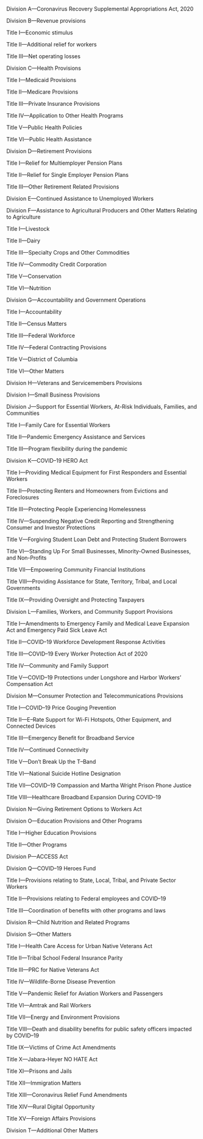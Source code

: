 Division A—Coronavirus Recovery Supplemental Appropriations Act, 2020

Division B—Revenue provisions

Title I—Economic stimulus

Title II—Additional relief for workers

Title III—Net operating losses

Division C—Health Provisions

Title I—Medicaid Provisions

Title II—Medicare Provisions

Title III—Private Insurance Provisions

Title IV—Application to Other Health Programs

Title V—Public Health Policies

Title VI—Public Health Assistance

Division D—Retirement Provisions

Title I—Relief for Multiemployer Pension Plans

Title II—Relief for Single Employer Pension Plans

Title III—Other Retirement Related Provisions

Division E—Continued Assistance to Unemployed Workers

Division F—Assistance to Agricultural Producers and Other Matters Relating to Agriculture

Title I—Livestock

Title II—Dairy

Title III—Specialty Crops and Other Commodities

Title IV—Commodity Credit Corporation

Title V—Conservation

Title VI—Nutrition

Division G—Accountability and Government Operations

Title I—Accountability

Title II—Census Matters

Title III—Federal Workforce

Title IV—Federal Contracting Provisions

Title V—District of Columbia

Title VI—Other Matters

Division H—Veterans and Servicemembers Provisions

Division I—Small Business Provisions

Division J—Support for Essential Workers, At-Risk Individuals, Families, and Communities

Title I—Family Care for Essential Workers

Title II—Pandemic Emergency Assistance and Services

Title III—Program flexibility during the pandemic

Division K—COVID–19 HERO Act

Title I—Providing Medical Equipment for First Responders and Essential Workers

Title II—Protecting Renters and Homeowners from Evictions and Foreclosures

Title III—Protecting People Experiencing Homelessness

Title IV—Suspending Negative Credit Reporting and Strengthening Consumer and Investor Protections

Title V—Forgiving Student Loan Debt and Protecting Student Borrowers

Title VI—Standing Up For Small Businesses, Minority-Owned Businesses, and Non-Profits

Title VII—Empowering Community Financial Institutions

Title VIII—Providing Assistance for State, Territory, Tribal, and Local Governments

Title IX—Providing Oversight and Protecting Taxpayers

Division L—Families, Workers, and Community Support Provisions

Title I—Amendments to Emergency Family and Medical Leave Expansion Act and Emergency Paid Sick Leave Act

Title II—COVID–19 Workforce Development Response Activities

Title III—COVID–19 Every Worker Protection Act of 2020

Title IV—Community and Family Support

Title V—COVID–19 Protections under Longshore and Harbor Workers’ Compensation Act

Division M—Consumer Protection and Telecommunications Provisions

Title I—COVID–19 Price Gouging Prevention

Title II—E–Rate Support for Wi-Fi Hotspots, Other Equipment, and Connected Devices

Title III—Emergency Benefit for Broadband Service

Title IV—Continued Connectivity

Title V—Don’t Break Up the T–Band

Title VI—National Suicide Hotline Designation

Title VII—COVID–19 Compassion and Martha Wright Prison Phone Justice

Title VIII—Healthcare Broadband Expansion During COVID–19

Division N—Giving Retirement Options to Workers Act

Division O—Education Provisions and Other Programs

Title I—Higher Education Provisions

Title II—Other Programs

Division P—ACCESS Act

Division Q—COVID–19 Heroes Fund

Title I—Provisions relating to State, Local, Tribal, and Private Sector Workers

Title II—Provisions relating to Federal employees and COVID–19

Title III—Coordination of benefits with other programs and laws

Division R—Child Nutrition and Related Programs

Division S—Other Matters

Title I—Health Care Access for Urban Native Veterans Act

Title II—Tribal School Federal Insurance Parity

Title III—PRC for Native Veterans Act

Title IV—Wildlife-Borne Disease Prevention

Title V—Pandemic Relief for Aviation Workers and Passengers

Title VI—Amtrak and Rail Workers

Title VII—Energy and Environment Provisions

Title VIII—Death and disability benefits for public safety officers impacted by COVID–19

Title IX—Victims of Crime Act Amendments

Title X—Jabara-Heyer NO HATE Act

Title XI—Prisons and Jails

Title XII—Immigration Matters

Title XIII—Coronavirus Relief Fund Amendments

Title XIV—Rural Digital Opportunity

Title XV—Foreign Affairs Provisions

Division T—Additional Other Matters
